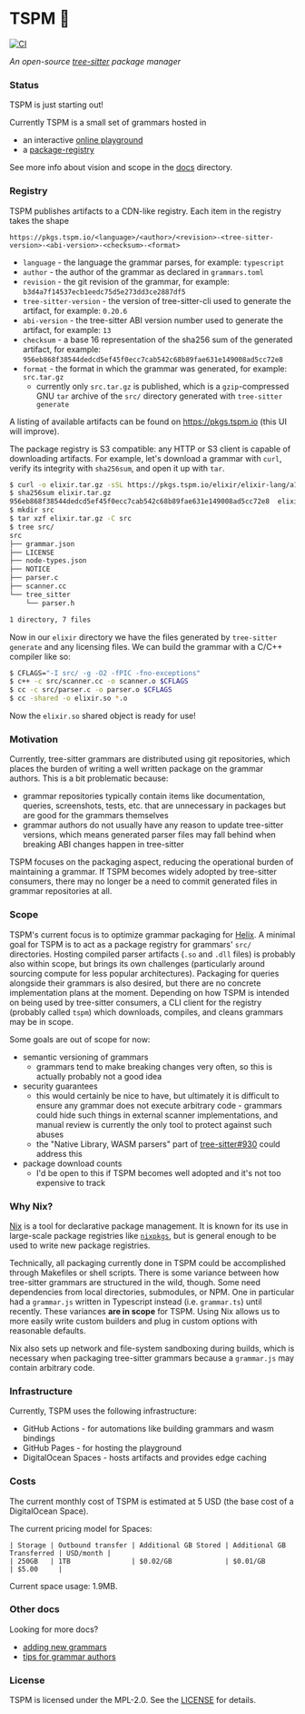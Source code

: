 # TSPM 🌲

[![CI][ci-badge]](ci-file)

_An open-source [tree-sitter][tree-sitter] package manager_

### Status

TSPM is just starting out!

Currently TSPM is a small set of grammars hosted in

- an interactive [online playground][playground]
- a [package-registry](#registry)

See more info about vision and scope in the [docs](./docs) directory.

### Registry

TSPM publishes artifacts to a CDN-like registry. Each item in the registry
takes the shape

```
https://pkgs.tspm.io/<language>/<author>/<revision>-<tree-sitter-version>-<abi-version>-<checksum>-<format>
```

- `language` - the language the grammar parses, for example: `typescript`
- `author` - the author of the grammar as declared in `grammars.toml`
- `revision` - the git revision of the grammar, for example:
  `b3d4a7f14537ecb1eedc75d5e273dd3ce2887df5`
- `tree-sitter-version` - the version of tree-sitter-cli used to generate the
  artifact, for example: `0.20.6`
- `abi-version` - the tree-sitter ABI version number used to generate the
  artifact, for example: `13`
- `checksum` - a base 16 representation of the sha256 sum of the generated
  artifact, for example:
  `956eb868f38544dedcd5ef45f0ecc7cab542c68b89fae631e149008ad5cc72e8`
- `format` - the format in which the grammar was generated, for example:
  `src.tar.gz`
  - currently only `src.tar.gz` is published, which is a `gzip`-compressed GNU
    `tar` archive of the `src/` directory generated with `tree-sitter generate`

A listing of available artifacts can be found on https://pkgs.tspm.io (this
UI will improve).

The package registry is S3 compatible: any HTTP or S3 client is capable of
downloading artifacts. For example, let's download a grammar with `curl`,
verify its integrity with `sha256sum`, and open it up with `tar`.

```sh
$ curl -o elixir.tar.gz -sSL https://pkgs.tspm.io/elixir/elixir-lang/a11a686303355a518b0a45dea7c77c5eebb5ec22-0.20.6-13-956eb868f38544dedcd5ef45f0ecc7cab542c68b89fae631e149008ad5cc72e8-src.tar.gz
$ sha256sum elixir.tar.gz
956eb868f38544dedcd5ef45f0ecc7cab542c68b89fae631e149008ad5cc72e8  elixir.tar.gz
$ mkdir src
$ tar xzf elixir.tar.gz -C src
$ tree src/
src
├── grammar.json
├── LICENSE
├── node-types.json
├── NOTICE
├── parser.c
├── scanner.cc
└── tree_sitter
    └── parser.h

1 directory, 7 files
```

Now in our `elixir` directory we have the files generated by `tree-sitter
generate` and any licensing files. We can build the grammar with a C/C++
compiler like so:

```sh
$ CFLAGS="-I src/ -g -O2 -fPIC -fno-exceptions"
$ c++ -c src/scanner.cc -o scanner.o $CFLAGS
$ cc -c src/parser.c -o parser.o $CFLAGS
$ cc -shared -o elixir.so *.o
```

Now the `elixir.so` shared object is ready for use!

### Motivation

Currently, tree-sitter grammars are distributed using git repositories, which
places the burden of writing a well written package on the grammar authors.
This is a bit problematic because:

* grammar repositories typically contain items like documentation, queries,
  screenshots, tests, etc. that are unnecessary in packages but are good for
  the grammars themselves
* grammar authors do not usually have any reason to update tree-sitter
  versions, which means generated parser files may fall behind when breaking
  ABI changes happen in tree-sitter

TSPM focuses on the packaging aspect, reducing the operational burden of
maintaining a grammar. If TSPM becomes widely adopted by tree-sitter consumers,
there may no longer be a need to commit generated files in grammar
repositories at all.

### Scope

TSPM's current focus is to optimize grammar packaging for [Helix][helix].
A minimal goal for TSPM is to act as a package registry for grammars' `src/`
directories. Hosting compiled parser artifacts (`.so` and `.dll` files) is
probably also within scope, but brings its own challenges (particularly around
sourcing compute for less popular architectures). Packaging for queries
alongside their grammars is also desired, but there are no concrete
implementation plans at the moment. Depending on how TSPM is intended on being
used by tree-sitter consumers, a CLI client for the registry (probably called
`tspm`) which downloads, compiles, and cleans grammars may be in scope.

Some goals are out of scope for now:

* semantic versioning of grammars
    * grammars tend to make breaking changes very often, so this is actually
      probably not a good idea
* security guarantees
    * this would certainly be nice to have, but ultimately it is difficult
      to ensure any grammar does not execute arbitrary code - grammars could
      hide such things in external scanner implementations, and manual
      review is currently the only tool to protect against such abuses
    * the "Native Library, WASM parsers" part of [tree-sitter#930][ts-930]
      could address this
* package download counts
    * I'd be open to this if TSPM becomes well adopted and it's not too
      expensive to track

### Why Nix?

[Nix][nix] is a tool for declarative package management. It is known for its
use in large-scale package registries like [`nixpkgs`][nixpkgs], but is
general enough to be used to write new package registries.

Technically, all packaging currently done in TSPM could be accomplished
through Makefiles or shell scripts. There is some variance between how
tree-sitter grammars are structured in the wild, though. Some need
dependencies from local directories, submodules, or NPM. One in particular
had a `grammar.js` written in Typescript instead (i.e. `grammar.ts`) until
recently. These variances **are in scope** for TSPM. Using Nix allows us to
more easily write custom builders and plug in custom options with reasonable
defaults.

Nix also sets up network and file-system sandboxing during builds, which is
necessary when packaging tree-sitter grammars because a `grammar.js` may
contain arbitrary code.

### Infrastructure

Currently, TSPM uses the following infrastructure:

* GitHub Actions - for automations like building grammars and wasm bindings
* GitHub Pages - for hosting the playground
* DigitalOcean Spaces - hosts artifacts and provides edge caching

### Costs

The current monthly cost of TSPM is estimated at 5 USD (the base cost of
a DigitalOcean Space).

The current pricing model for Spaces:

```
| Storage | Outbound transfer | Additional GB Stored | Additional GB Transferred | USD/month |
| 250GB   | 1TB               | $0.02/GB             | $0.01/GB                  | $5.00     |
```

Current space usage: 1.9MB.

### Other docs

Looking for more docs?

* [adding new grammars][add-new-grammar]
* [tips for grammar authors][tips]

### License

TSPM is licensed under the MPL-2.0. See the [LICENSE](./LICENSE) for details.

[ci-badge]: https://github.com/the-mikedavis/tspm/actions/workflows/ci.yml/badge.svg
[ci-file]: https://github.com/the-mikedavis/tspm/actions/workflows/ci.yml
[tree-sitter]: https://github.com/tree-sitter/tree-sitter
[playground]: https://tspm.io
[helix]: https://github.com/helix-editor/helix
[nix]: https://nixos.org/
[nixpkgs]: https://github.com/NixOS/nixpkgs
[ts-930]: https://github.com/tree-sitter/tree-sitter/issues/930
[do-spaces]: https://www.digitalocean.com/blog/spaces-now-includes-cdn
[tips]: ./grammar-author-tips.md
[add-new-grammar]: ./add-new-grammar.md
